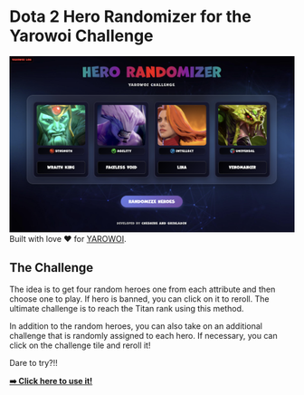 # Dota 2 Hero Randomizer for the Yarowoi Challenge

![Screenshot of the interface](img/screenshot.png)
Built with love ❤️ for [YAROWOI](https://www.twitch.tv/yarowoiqa).

## The Challenge

The idea is to get four random heroes one from each attribute and then choose one to play. If hero is banned, you can click on it to reroll. The ultimate challenge is to reach the Titan rank using this method.

In addition to the random heroes, you can also take on an additional challenge that is randomly assigned to each hero. If necessary, you can click on the challenge tile and reroll it!

Dare to try?!!

[**➡️ Click here to use it!**](https://vladimirfeonix.github.io/YarowoiChallenge/)
